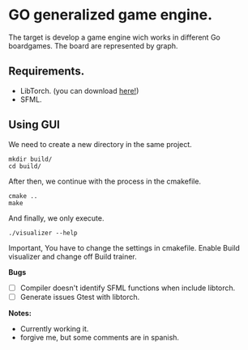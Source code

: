 # GO generalized game engine.
The target is develop a game engine wich works in different Go boardgames. 
The board are represented by graph.

## Requirements.
  * LibTorch. (you can download [here!](https://pytorch.org/))
  * SFML.

## Using GUI


  We need to create a new directory in the same project.
  ```
  mkdir build/
  cd build/
  ```
  After then, we continue with the process in the cmakefile.

  ```
  cmake ..
  make
  ```

  And finally, we only execute.
  ```
  ./visualizer --help 
  ```
  Important, You have to change the settings in cmakefile. Enable Build visualizer and change off Build trainer.

**Bugs**
- [ ] Compiler doesn't identify SFML functions when include libtorch.
- [ ] Generate issues Gtest with libtorch.  

**Notes:**
* Currently working it.
* forgive me, but some comments are in spanish.

